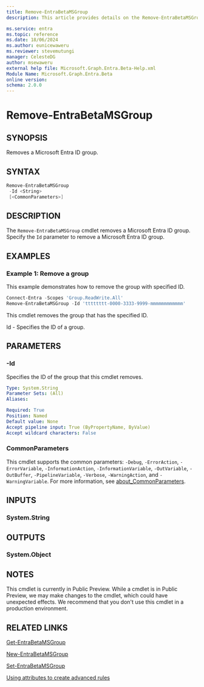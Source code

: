 ```yaml
---
title: Remove-EntraBetaMSGroup
description: This article provides details on the Remove-EntraBetaMSGroup command.

ms.service: entra
ms.topic: reference
ms.date: 18/06/2024
ms.author: eunicewaweru
ms.reviewer: stevemutungi
manager: CelesteDG
author: msewaweru
external help file: Microsoft.Graph.Entra.Beta-Help.xml
Module Name: Microsoft.Graph.Entra.Beta
online version:
schema: 2.0.0
---
```


# Remove-EntraBetaMSGroup

## SYNOPSIS

Removes a Microsoft Entra ID group.

## SYNTAX

```powershell
Remove-EntraBetaMSGroup 
 -Id <String> 
 [<CommonParameters>]
```

## DESCRIPTION

The `Remove-EntraBetaMSGroup` cmdlet removes a Microsoft Entra ID group. Specify the `Id` parameter to remove a Microsoft Entra ID group.

## EXAMPLES

### Example 1: Remove a group

This example demonstrates how to remove the group with specified ID.

```powershell
Connect-Entra -Scopes 'Group.ReadWrite.All'
Remove-EntraBetaMSGroup -Id 'tttttttt-0000-3333-9999-mmmmmmmmmmmm'
```

This cmdlet removes the group that has the specified ID.

Id - Specifies the ID of a group.

## PARAMETERS

### -Id

Specifies the ID of the group that this cmdlet removes.

```yaml
Type: System.String
Parameter Sets: (All)
Aliases:

Required: True
Position: Named
Default value: None
Accept pipeline input: True (ByPropertyName, ByValue)
Accept wildcard characters: False
```

### CommonParameters

This cmdlet supports the common parameters: `-Debug`, `-ErrorAction`, `-ErrorVariable`, `-InformationAction`, `-InformationVariable`, `-OutVariable`, `-OutBuffer`, `-PipelineVariable`, `-Verbose`, `-WarningAction`, and `-WarningVariable`. For more information, see [about_CommonParameters](https://go.microsoft.com/fwlink/?LinkID=113216).

## INPUTS

### System.String

## OUTPUTS

### System.Object

## NOTES

This cmdlet is currently in Public Preview.
While a cmdlet is in Public Preview, we may make changes to the cmdlet, which could have unexpected effects.
We recommend that you don't use this cmdlet in a production environment.

## RELATED LINKS

[Get-EntraBetaMSGroup](Get-EntraBetaMSGroup.md)

[New-EntraBetaMSGroup](New-EntraBetaMSGroup.md)

[Set-EntraBetaMSGroup](Set-EntraBetaMSGroup.md)

[Using attributes to create advanced rules](https://azure.microsoft.com/en-us/documentation/articles/active-directory-accessmanagement-groups-with-advanced-rules/)

